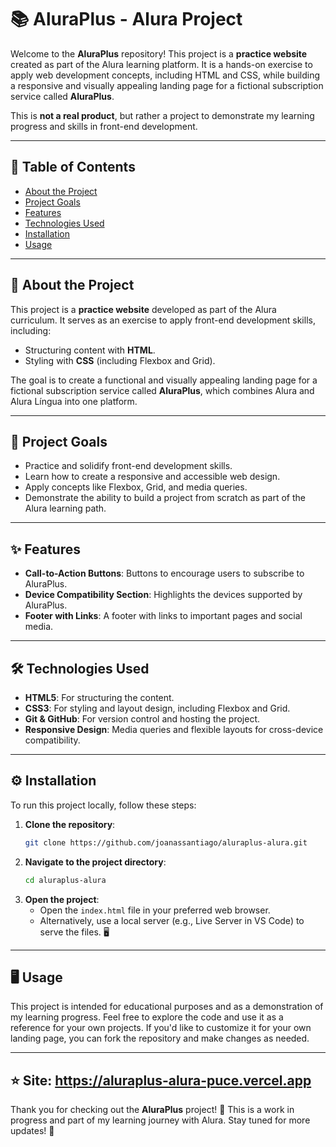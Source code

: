 # 📚 AluraPlus - Alura Project

Welcome to the **AluraPlus** repository! This project is a **practice website** created as part of the Alura learning platform. It is a hands-on exercise to apply web development concepts, including HTML and CSS, while building a responsive and visually appealing landing page for a fictional subscription service called **AluraPlus**.

This is **not a real product**, but rather a project to demonstrate my learning progress and skills in front-end development. 

---

## 📑 Table of Contents

- [About the Project](#about-the-project)
- [Project Goals](#project-goals)
- [Features](#features)
- [Technologies Used](#technologies-used)
- [Installation](#installation)
- [Usage](#usage)
---

## 🚀 About the Project

This project is a **practice website** developed as part of the Alura curriculum. It serves as an exercise to apply front-end development skills, including:

- Structuring content with **HTML**. 
- Styling with **CSS** (including Flexbox and Grid). 

The goal is to create a functional and visually appealing landing page for a fictional subscription service called **AluraPlus**, which combines Alura and Alura Língua into one platform. 

---

## 🎯 Project Goals

- Practice and solidify front-end development skills. 
- Learn how to create a responsive and accessible web design. 
- Apply concepts like Flexbox, Grid, and media queries. 
- Demonstrate the ability to build a project from scratch as part of the Alura learning path. 

---

## ✨ Features

- **Call-to-Action Buttons**: Buttons to encourage users to subscribe to AluraPlus. 
- **Device Compatibility Section**: Highlights the devices supported by AluraPlus. 
- **Footer with Links**: A footer with links to important pages and social media. 

---

## 🛠️ Technologies Used

- **HTML5**: For structuring the content. 
- **CSS3**: For styling and layout design, including Flexbox and Grid. 
- **Git & GitHub**: For version control and hosting the project. 
- **Responsive Design**: Media queries and flexible layouts for cross-device compatibility. 

---

## ⚙️ Installation

To run this project locally, follow these steps:

1. **Clone the repository**:
   ```bash
   git clone https://github.com/joanassantiago/aluraplus-alura.git
   ```
2. **Navigate to the project directory**:
   ```bash
   cd aluraplus-alura
   ```
3. **Open the project**:
   - Open the `index.html` file in your preferred web browser. 
   - Alternatively, use a local server (e.g., Live Server in VS Code) to serve the files. 🖥

---

## 🖥️ Usage

This project is intended for educational purposes and as a demonstration of my learning progress. Feel free to explore the code and use it as a reference for your own projects. If you'd like to customize it for your own landing page, you can fork the repository and make changes as needed. 

---
## ⭐ Site: https://aluraplus-alura-puce.vercel.app

Thank you for checking out the **AluraPlus** project! 🙌 This is a work in progress and part of my learning journey with Alura. Stay tuned for more updates! 🚀
